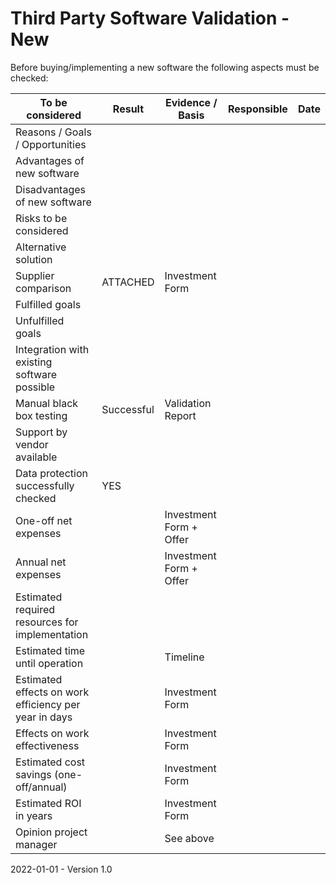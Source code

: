 # Third Party Software Validation - New

Before buying/implementing a new software the following aspects must be checked:

| To be considered | Result | Evidence / Basis | Responsible | Date |
| ---- | ------ | ------ | ----------- | ------ |
| Reasons / Goals / Opportunities |  |  |  ||
| Advantages of new software |  |  |  ||
| Disadvantages of new software |  |  |  ||
| Risks to be considered |  |  |  ||
| Alternative solution |  |  |  ||
| Supplier comparison | ATTACHED | Investment Form |  ||
| Fulfilled goals |  |  |  ||
| Unfulfilled goals |  |  |  ||
| Integration with existing software possible |  |  |  ||
| Manual black box testing | Successful | Validation Report |  ||
| Support by vendor available |  |  |  ||
| Data protection successfully checked | YES |  |  ||
| One-off net expenses |  | Investment Form + Offer |  ||
| Annual net expenses |  | Investment Form + Offer |  ||
| Estimated required resources for implementation |  |  |  ||
| Estimated time until operation |  | Timeline |  ||
| Estimated effects on work efficiency per year in days |  | Investment Form |  ||
| Effects on work effectiveness |  | Investment Form |  ||
| Estimated cost savings (one-off/annual) |  | Investment Form |  ||
| Estimated ROI in years |  | Investment Form |  ||
| Opinion project manager |  | See above |  ||

2022-01-01 - Version 1.0
